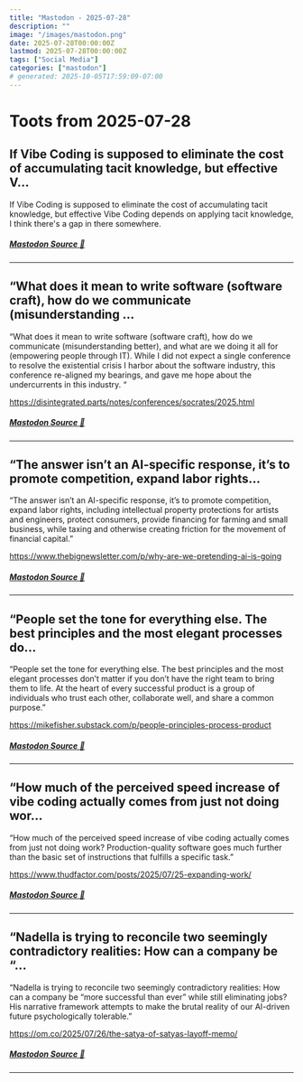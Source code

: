 ```yaml
---
title: "Mastodon - 2025-07-28"
description: ""
image: "/images/mastodon.png"
date: 2025-07-28T00:00:00Z
lastmod: 2025-07-28T00:00:00Z
tags: ["Social Media"]
categories: ["mastodon"]
# generated: 2025-10-05T17:59:09-07:00
---
```


# Toots from 2025-07-28

## If Vibe Coding is supposed to eliminate the cost of accumulating tacit knowledge, but effective V...

If Vibe Coding is supposed to eliminate the cost of accumulating tacit knowledge, but effective Vibe Coding depends on applying tacit knowledge, I think there's a gap in there somewhere.

##### [Mastodon Source 🐘](https://hachyderm.io/@mweagle/114932074971507395)

---

## “What does it mean to write software (software craft), how do we communicate (misunderstanding ...

“What does it mean to write software (software craft), how do we communicate (misunderstanding better), and what are we doing it all for (empowering people through IT). While I did not expect a single conference to resolve the existential crisis I harbor about the software industry, this conference re-aligned my bearings, and gave me hope about the undercurrents in this industry. “

<https://disintegrated.parts/notes/conferences/socrates/2025.html>

##### [Mastodon Source 🐘](https://hachyderm.io/@mweagle/114931446017597107)

---

## “The answer isn’t an AI-specific response, it’s to promote competition, expand labor rights...

“The answer isn’t an AI-specific response, it’s to promote competition, expand labor rights, including intellectual property protections for artists and engineers, protect consumers, provide financing for farming and small business, while taxing and otherwise creating friction for the movement of financial capital.”

<https://www.thebignewsletter.com/p/why-are-we-pretending-ai-is-going>

##### [Mastodon Source 🐘](https://hachyderm.io/@mweagle/114929254523524923)

---

## “People set the tone for everything else. The best principles and the most elegant processes do...

“People set the tone for everything else. The best principles and the most elegant processes don’t matter if you don’t have the right team to bring them to life. At the heart of every successful product is a group of individuals who trust each other, collaborate well, and share a common purpose.”

<https://mikefisher.substack.com/p/people-principles-process-product>

##### [Mastodon Source 🐘](https://hachyderm.io/@mweagle/114929058636186597)

---

## “How much of the perceived speed increase of vibe coding actually comes from just not doing wor...

“How much of the perceived speed increase of vibe coding actually comes from just not doing work? Production-quality software goes much further than the basic set of instructions that fulfills a specific task.”

<https://www.thudfactor.com/posts/2025/07/25-expanding-work/>

##### [Mastodon Source 🐘](https://hachyderm.io/@mweagle/114928955587793507)

---

## “Nadella is trying to reconcile two seemingly contradictory realities: How can a company be “...

“Nadella is trying to reconcile two seemingly contradictory realities: How can a company be “more successful than ever” while still eliminating jobs? His narrative framework attempts to make the brutal reality of our AI-driven future psychologically tolerable.”

<https://om.co/2025/07/26/the-satya-of-satyas-layoff-memo/>

##### [Mastodon Source 🐘](https://hachyderm.io/@mweagle/114928936130147613)

---

